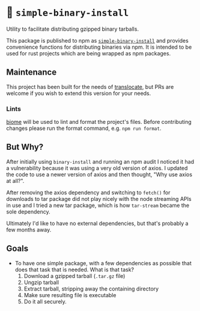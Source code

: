 # 🦀 `simple-binary-install`

Utility to facilitate distributing gzipped binary tarballs.

This package is published to npm as [`simple-binary-install`](https://npmjs.com/package/simple-binary-install) and provides convenience functions for distributing binaries via npm. It is intended to be used for rust projects which are being wrapped as npm packages.

## Maintenance

This project has been built for the needs of [translocate](https://crates.io/crates/translocate), but PRs are welcome if you wish to extend this version for your needs.

### Lints

[biome](https://biomejs.dev/) will be used to lint and format the project's files. Before contributing changes please run the format command, e.g. `npm run format`.

## But Why?

After initially using `binary-install` and running an npm audit I noticed it had a vulnerability because it was using a very old version of axios. I updated the code to use a newer version of axios and then thought, "Why use axios at all?".

After removing the axios dependency and switching to `fetch()` for downloads to tar package did not play nicely with the node streaming APIs in use and I tried a new tar package, which is how `tar-stream` became the sole dependency.

Ultimately I'd like to have no external dependencies, but that's probably a few months away.

## Goals
- To have one simple package, with a few dependencies as possible that does that task that is needed.
  What is that task?
  1. Download a gzipped tarball (`.tar.gz` file)
  1. Ungzip tarball
  1. Extract tarball, stripping away the containing directory
  1. Make sure resulting file is executable
  1. Do it all securely.

